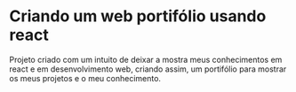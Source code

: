 # Criando um web portifólio usando react

Projeto criado com um intuito de deixar a mostra meus conhecimentos em react e em desenvolvimento web, criando assim, um portifólio para mostrar os meus projetos e o meu conhecimento.
 